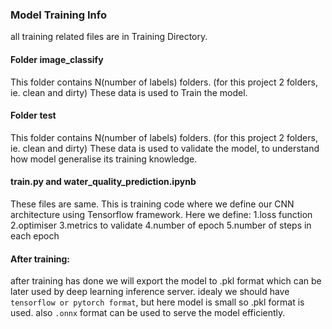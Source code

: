 ### Model Training Info

all training related files are in Training Directory.

#### Folder image_classify
This folder contains N(number of labels) folders. (for this project 2 folders, ie. clean and dirty) 
These data is used to Train the model.

#### Folder test
This folder contains N(number of labels) folders. (for this project 2 folders, ie. clean and dirty)
These data is used to validate the model, to understand how model generalise its training knowledge. 

#### train.py and water_quality_prediction.ipynb
These files are same. This is training code where we define our CNN architecture using Tensorflow framework.
Here we define:
1.loss function
2.optimiser
3.metrics to validate
4.number of epoch
5.number of steps in each epoch

#### After training:
after training has done we will export the model to .pkl format which can be later used by deep learning inference server.
idealy we should have ```tensorflow or pytorch format```, but here model is small so .pkl format is used.
also ```.onnx``` format can be used to serve the model efficiently.